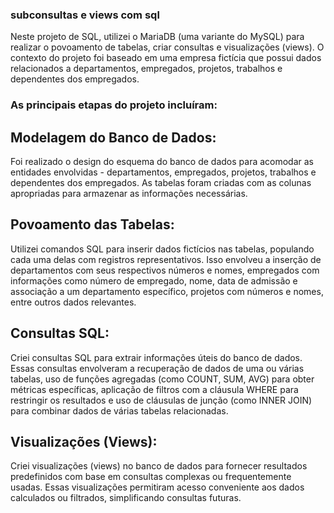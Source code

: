 ### subconsultas e views com sql

Neste projeto de SQL, utilizei o MariaDB (uma variante do MySQL) para realizar o povoamento de tabelas, criar consultas e visualizações (views). O contexto do projeto foi baseado em uma empresa fictícia que possui dados relacionados a departamentos, empregados, projetos, trabalhos e dependentes dos empregados.

### As principais etapas do projeto incluíram:

## Modelagem do Banco de Dados: 
  Foi realizado o design do esquema do banco de dados para acomodar as entidades envolvidas - departamentos, empregados, projetos, trabalhos e dependentes dos empregados. As tabelas foram criadas com as colunas apropriadas para armazenar as informações necessárias.

## Povoamento das Tabelas: 
  Utilizei comandos SQL para inserir dados fictícios nas tabelas, populando cada uma delas com registros representativos. Isso envolveu a inserção de departamentos com seus respectivos números e nomes, empregados com informações como número de empregado, nome, data de admissão e associação a um departamento específico, projetos com números e nomes, entre outros dados relevantes.

## Consultas SQL:
  Criei consultas SQL para extrair informações úteis do banco de dados. Essas consultas envolveram a recuperação de dados de uma ou várias tabelas, uso de funções agregadas (como COUNT, SUM, AVG) para obter métricas específicas, aplicação de filtros com a cláusula WHERE para restringir os resultados e uso de cláusulas de junção (como INNER JOIN) para combinar dados de várias tabelas relacionadas.

 ## Visualizações (Views): 
  Criei visualizações (views) no banco de dados para fornecer resultados predefinidos com base em consultas complexas ou frequentemente usadas. Essas visualizações permitiram acesso conveniente aos dados calculados ou filtrados, simplificando consultas futuras.
